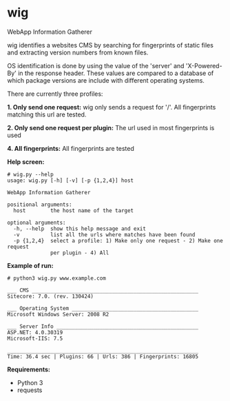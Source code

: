 wig
===

WebApp Information Gatherer


wig identifies a websites CMS by searching for fingerprints of static files and extracting version numbers from known files.

OS identification is done by using the value of the 'server' and 'X-Powered-By' in the response header. 
These values are compared to a database of which package versions are include with different operating systems.

There are currently three profiles:

**1. Only send one request:** wig only sends a request for '/'. All fingerprints matching this url are tested.

**2. Only send one request per plugin:** The url used in most fingerprints is used

**4. All fingerprints:** All fingerprints are tested


**Help screen:**
```
# wig.py --help
usage: wig.py [-h] [-v] [-p {1,2,4}] host

WebApp Information Gatherer

positional arguments:
  host        the host name of the target

optional arguments:
  -h, --help  show this help message and exit
  -v          list all the urls where matches have been found
  -p {1,2,4}  select a profile: 1) Make only one request - 2) Make one request
              per plugin - 4) All
```

**Example of run:**

```
# python3 wig.py www.example.com
                                                                            
___ CMS ______________________________________________________
Sitecore: 7.0. (rev. 130424)

___ Operating System _________________________________________
Microsoft Windows Server: 2008 R2

___ Server Info ______________________________________________
ASP.NET: 4.0.30319
Microsoft-IIS: 7.5

______________________________________________________________
Time: 36.4 sec | Plugins: 66 | Urls: 386 | Fingerprints: 16805
```

**Requirements:**

- Python 3
- requests
